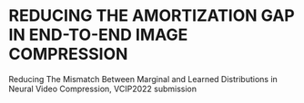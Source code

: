 # REDUCING THE AMORTIZATION GAP IN END-TO-END IMAGE COMPRESSION
Reducing The Mismatch Between Marginal and Learned Distributions in Neural Video Compression, VCIP2022 submission
